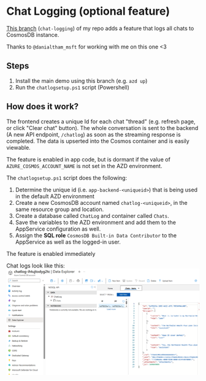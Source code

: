 # Chat Logging (optional feature)

[This branch](https://github.com/leongj/azure-search-openai-demo/tree/chat-logging) (`chat-logging`) of my repo adds a feature that logs all chats to CosmosDB instance.

Thanks to `@danialtham_msft` for working with me on this one <3

## Steps
1. Install the main demo using this branch (e.g. `azd up`)
2. Run the `chatlogsetup.ps1` script (Powershell)

## How does it work?

The frontend creates a unique Id for each chat "thread" (e.g. refresh page, or click "Clear chat" button). The whole conversation is sent to the backend (A new API endpoint, `/chatlog`) as soon as the streaming response is completed. The data is upserted into the Cosmos container and is easily viewable.

The feature is enabled in app code, but is dormant if the value of `AZURE_COSMOS_ACCOUNT_NAME` is not set in the AZD environment.

The `chatlogsetup.ps1` script does the following:
1. Determine the unique id (i.e. `app-backend-<uniqueid>`) that is being used in the default AZD environment
2. Create a new CosmosDB account named `chatlog-<uniqueid>`, in the same resource group and location.
3. Create a database called `ChatLog` and container called `Chats`.
4. Save the variables to the AZD environment and add them to the AppService configuration as well.
5. Assign the **SQL role** `CosmosDB Built-in Data Contributor` to the AppService as well as the logged-in user.

The feature is enabled immediately

Chat logs look like this:
![Chat log in CosmosDB data explorer](chatlog.png)

